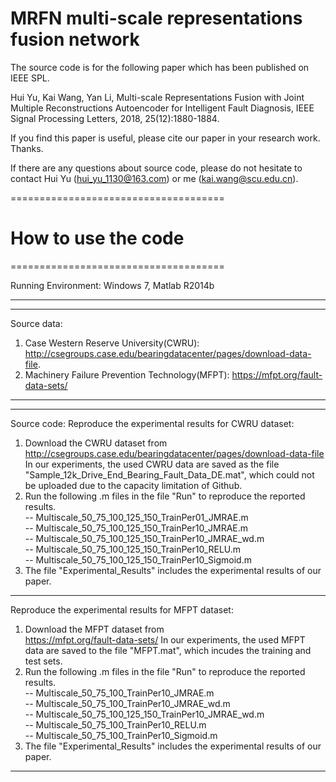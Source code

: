# MRFN multi-scale representations fusion network
The source code is for the following paper which has been published on IEEE SPL. 

Hui Yu, Kai Wang, Yan Li, Multi-scale Representations Fusion with Joint Multiple Reconstructions Autoencoder for Intelligent Fault Diagnosis, IEEE Signal Processing Letters, 2018, 25(12):1880-1884.

If you find this paper is useful, please cite our paper in your research work. Thanks.

If there are any questions about source code, please do not hesitate to contact Hui Yu (hui_yu_1130@163.com) or me (kai.wang@scu.edu.cn).


=====================================
# How to use the code                                    
=====================================

Running Environment: Windows 7, Matlab R2014b

-----------------------------------------------------
-----------------------------------------------------
Source data: 
1. Case Western Reserve University(CWRU):
   http://csegroups.case.edu/bearingdatacenter/pages/download-data-file.
2. Machinery Failure Prevention Technology(MFPT):
   https://mfpt.org/fault-data-sets/

-----------------------------------------------------
-----------------------------------------------------
Source code:
Reproduce the experimental results for CWRU dataset:
1. Download the CWRU dataset from    
   http://csegroups.case.edu/bearingdatacenter/pages/download-data-file
   In our experiments, the used CWRU data are saved as the file "Sample_12k_Drive_End_Bearing_Fault_Data_DE.mat", which could not be uploaded due to the capacity limitation of Github. 
2. Run the following .m files in the file "Run" to reproduce the reported results. <br>
         -- Multiscale_50_75_100_125_150_TrainPer01_JMRAE.m     <br>
         -- Multiscale_50_75_100_125_150_TrainPer10_JMRAE.m     <br>
         -- Multiscale_50_75_100_125_150_TrainPer10_JMRAE_wd.m  <br>
         -- Multiscale_50_75_100_125_150_TrainPer10_RELU.m      <br>
         -- Multiscale_50_75_100_125_150_TrainPer10_Sigmoid.m   <br>
3. The file "Experimental_Results" includes the experimental results of our paper.
-----------------------------------------------------

Reproduce the experimental results for MFPT dataset:
1. Download the MFPT dataset from    
   https://mfpt.org/fault-data-sets/
   In our experiments, the used MFPT data are saved to the file "MFPT.mat", which incudes the training and test sets. 
2. Run the following .m files in the file "Run" to reproduce the reported results.  <br>
         -- Multiscale_50_75_100_TrainPer10_JMRAE.m              <br>
         -- Multiscale_50_75_100_TrainPer10_JMRAE_wd.m           <br>
         -- Multiscale_50_75_100_125_150_TrainPer10_JMRAE_wd.m   <br>
         -- Multiscale_50_75_100_TrainPer10_RELU.m               <br>
         -- Multiscale_50_75_100_TrainPer10_Sigmoid.m            <br>
3. The file "Experimental_Results" includes the experimental results of our paper.
-----------------------------------------------------
